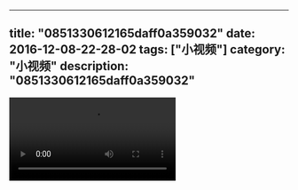 
---
title: "0851330612165daff0a359032"
date: 2016-12-08-22-28-02
tags: ["小视频"]
category: "小视频"
description: "0851330612165daff0a359032"
---
<video src="http://ohtsqip0g.bkt.clouddn.com/0851330612165daff0a359032.mp4" controls="controls"></video>
